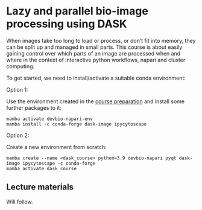 # Lazy and parallel bio-image processing using DASK

When images take too long to load or process, or don’t fit into memory, they can be split up and managed in small parts. This course is about easily gaining control over which parts of an image are processed when and where in the context of interactive python workflows, napari and cluster computing.

To get started, we need to install/activate a suitable conda environment:

Option 1:

Use the environment created in the [course preparation](
https://biapol.github.io/PoL-BioImage-Analysis-TS-GPU-Accelerated-Image-Analysis/00_course_preparation/Readme.html) and install some further packages to it:

```
mamba activate devbio-napari-env
mamba install -c conda-forge dask-image ipycytoscape
```

Option 2:

Create a new environment from scratch:

```
mamba create --name <dask_course> python=3.9 devbio-napari pyqt dask-image ipycytoscape -c conda-forge
mamba activate dask_course
```

## Lecture materials

Will follow.